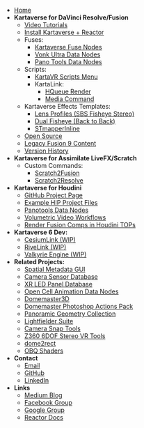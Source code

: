 <!-- docs/_sidebar.md -->
- [Home](/)
- **Kartaverse for DaVinci Resolve/Fusion**
	- [Video Tutorials](tutorials)
	- [Install Kartaverse + Reactor](install)
	- Fuses:
		- [Kartaverse Fuse Nodes](fuses)
		- [Vonk Ultra Data Nodes](https://docs.google.com/document/d/1U9WfdHlE1AZHdU6_ZQCB1I2nSa5I7TyHG2vKMi2I7v8/edit?usp=sharing)
		- [Pano Tools Data Nodes](https://kartaverse.github.io/PT-Data-Nodes-Docs/)
	- Scripts:
		- [KartaVR Scripts Menu](scripts)
		- KartaLink:
			- [HQueue Render](hqueue)
			- [Media Command](mediacommand)
	- Kartaverse Effects Templates:
		- [Lens Profiles (SBS Fisheye Stereo)](kvrFisheyeStereo)
		- [Dual Fisheye (Back to Back)](dualfisheye)
		- [STmapperInline](stmapperinline)
	- [Open Source](opensource_tools)
	- [Legacy Fusion 9 Content](legacy)
	- [Version History](version_history)
- **Kartaverse for Assimilate LiveFX/Scratch**
	- Custom Commands:
		- [Scratch2Fusion](https://github.com/AndrewHazelden/Scratch2Fusion/blob/main/Docs/Scratch2Fusion.md)
		- [Scratch2Resolve](https://github.com/AndrewHazelden/Scratch2Fusion/blob/main/Docs/Scratch2Resolve.md)
- **Kartaverse for Houdini**
	- [GitHub Project Page](https://kartaverse.github.io/Kartaverse-for-Houdini/)
	- [Example HIP Project Files](https://kartaverse.github.io/Kartaverse-for-Houdini/#/examples)
	- [Panotools Data Nodes](https://kartaverse.github.io/Kartaverse-for-Houdini/#/panotools)
	- [Volumetric Video Workflows](https://docs.google.com/document/d/17xXudeghGhvfofffoqLhYmcvgnS-_eP0A1KOwWJPjxg/edit)
	- [Render Fusion Comps in Houdini TOPs](https://docs.google.com/document/d/1l9L-LhCxTobZmRlinu3oKUM61EuqtZJmcf_Tv1VG-8Q/edit)
- **Kartaverse 6 Dev:**
	- [CesiumLink (WIP)](https://kartaverse.github.io/CesiumLink/)
	- [RiveLink (WIP)](https://kartaverse.github.io/RiveLink/#/)
	- [Valkyrie Engine (WIP)](https://kartaverse.github.io/ValkyrieEngine/#/)
- **Related Projects:**
	- [Spatial Metadata GUI](https://github.com/Kartaverse/Spatial-Metadata)
	- [Camera Sensor Database](https://emberlightvfx.github.io/Camera-Sensor-Database/)
	- [XR LED Panel Database](https://kartaverse.github.io/XR-LED-Panel-Database/)
	- [Open Cell Animation Data Nodes](https://docs.google.com/document/d/1DXnF47CK7dteF7lidwek5-lwy5qB75nBQMt_2Bp0y0g/edit#heading=h.abzdtec4alet)
	- [Domemaster3D](https://github.com/zicher3d-org/domemaster-stereo-shader)
	- [Domemaster Photoshop Actions Pack](https://github.com/AndrewHazelden/Domemaster-Photoshop-Actions-Pack)
	- [Panoramic Geometry Collection](https://github.com/AndrewHazelden/Panoramic_Geometry_Collection)
	- [Lightfielder Suite](https://github.com/AndrewHazelden/LightfielderSuite)
	- [Camera Snap Tools](https://github.com/AndrewHazelden/CameraSnap_Tools)
	- [Z360 6DOF Stereo VR Tools](https://github.com/AndrewHazelden/Z360-6DOF-Stereo-VR-Tools)
	- [dome2rect](https://github.com/AndrewHazelden/dome2rect)
	- [OBQ Shaders](https://github.com/madesjardins/Obq_Shaders/wiki/Obq_KettleUVStereoLens)
- **Contact**
	- [Email](mailto:andrew@andrewhazelden.com)
	- [GitHub](https://github.com/AndrewHazelden)
	- [LinkedIn](https://www.linkedin.com/in/andrewhazelden/)
- **Links**
	- [Medium Blog](https://medium.com/@andrewhazelden)
	- [Facebook Group](https://www.facebook.com/groups/kartavr)
	- [Google Group](https://groups.google.com/g/kartaverse/)
	- [Reactor Docs](https://kartaverse.github.io/Reactor-Docs/#/reactor)

